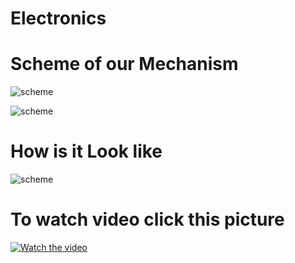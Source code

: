 # Electronics

# Scheme  of our Mechanism
![scheme](https://i.imgur.com/VezQYKx.png)

![scheme](https://i.imgur.com/a1TSy3i.png)
# How is it Look like
![scheme](https://i.imgur.com/YQaGygI.png)
# To watch video click this picture
[![Watch the video](https://i.imgur.com/vKb2F1B.png)](https://drive.google.com/file/d/1UsVJ8lDR3E0446JubiQAxU64Kh3EM8Rf/view?usp=sharing)

